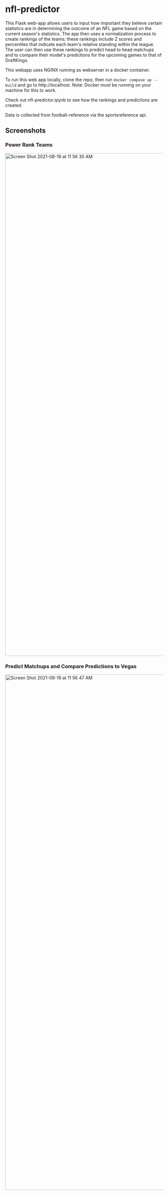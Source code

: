# nfl-predictor

This Flask web-app allows users to input how important they believe certain statistics are in determining the outcome of an NFL game based on the current season's statistics. The app then uses a normalization process to create rankings of the teams; these rankings include Z scores and percentiles that indicate each team's relative standing within the league. The user can then use these rankings to predict head to head matchups and to compare their model's predictions for the upcoming games to that of DraftKings. 

This webapp uses NGINX running as webserver in a docker container.

To run this web app locally, clone the repo, then run `docker compose up --build` and go to http://localhost. Note: Docker must be running on your machine for this to work.

Check out nfl-predictor.ipynb to see how the rankings and predictions are created.

Data is collected from football-reference via the sportsreference api.

## Screenshots

### Power Rank Teams

<img width="1609" alt="Screen Shot 2021-08-19 at 11 56 30 AM" src="https://user-images.githubusercontent.com/58446351/130102274-d60aed7e-1d1f-46af-b647-eb87e39df24c.png">

### Predict Matchups and Compare Predictions to Vegas

<img width="1650" alt="Screen Shot 2021-08-19 at 11 56 47 AM" src="https://user-images.githubusercontent.com/58446351/130102231-3605763c-1cd0-4c0d-bb79-b5b30d6b089c.png">

